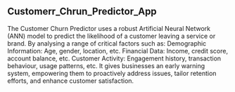 ## Customerr_Chrun_Predictor_App
The Customer Churn Predictor uses a robust Artificial Neural Network (ANN) model to predict the likelihood of a customer leaving a service or brand. By analysing a range of critical factors such as:
Demographic Information: Age, gender, location, etc.
Financial Data: Income, credit score, account balance, etc.
Customer Activity: Engagement history, transaction behaviour, usage patterns, etc.
It gives businesses an early warning system, empowering them to proactively address issues, tailor retention efforts, and enhance customer satisfaction.
